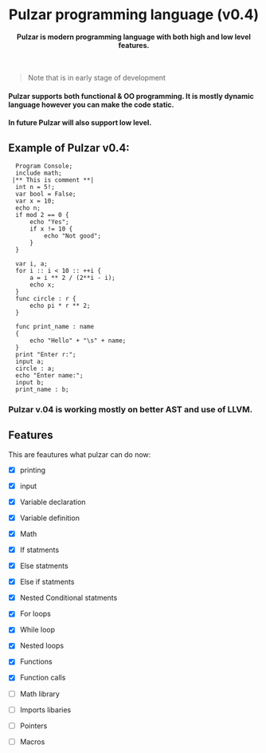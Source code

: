 <h1 align = 'center'> Pulzar programming language (v0.4)</h1>

<div align="center">
  <strong>Pulzar is modern  programming language with both high and low level features.</strong>
</div>
<br><br>

> Note that  is in early stage of development

#### Pulzar supports both functional & OO programming. It is mostly dynamic language however you can make the code static.
#### In future Pulzar will also support low level.

## Example of Pulzar v0.4:
```pulzar
  Program Console;
  include math;
 |** This is comment **|
  int n = 5!;
  var bool = False;
  var x = 10;
  echo n;
  if mod 2 == 0 {
      echo "Yes";
      if x != 10 {
          echo "Not good";
      }
  }
 
  var i, a;
  for i :: i < 10 :: ++i {
      a = i ** 2 / (2**i - i);
      echo x;
  }
  func circle : r { 
      echo pi * r ** 2;
  }

  func print_name : name 
  {
      echo "Hello" + "\s" + name;
  }
  print "Enter r:";
  input a;
  circle : a;
  echo "Enter name:";
  input b;
  print_name : b;
```
### Pulzar v.04 is working mostly on better AST and use of LLVM.


## Features

This are feautures what pulzar can do now:
- [x] printing
- [x] input
- [x] Variable declaration 
- [x] Variable definition
- [x] Math 
- [x] If statments
- [x] Else statments
- [x] Else if statments
- [x] Nested Conditional statments
- [x] For loops
- [x] While loop
- [x] Nested loops
- [x] Functions 
- [x] Function calls 
- [ ] Math library
- [ ] Imports libaries
- [ ] Pointers
- [ ] Macros

